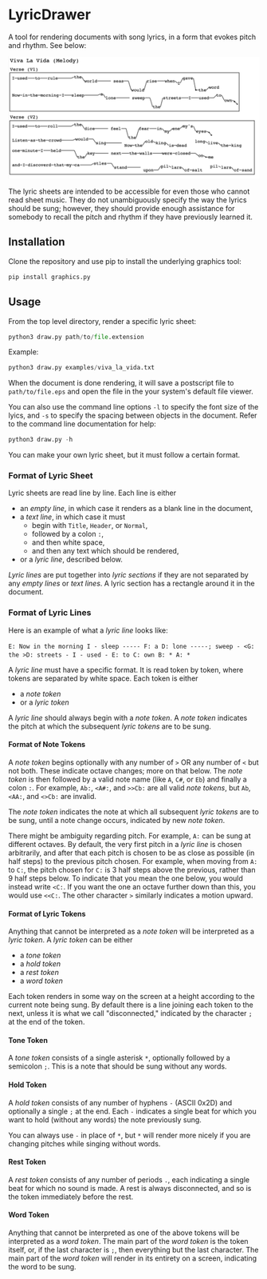 # LyricDrawer
A tool for rendering documents with song lyrics, in a form that evokes pitch and rhythm. See below:

![Image missing](./examples/viva_la_vida.png)

The lyric sheets are intended to be accessible for even those who cannot read sheet music. They do not unambiguously specify the way the lyrics should be sung; however, they should provide enough assistance for somebody to recall the pitch and rhythm if they have previously learned it.

## Installation 
Clone the repository and use pip to install the underlying graphics tool:

```bash
pip install graphics.py
```

## Usage

From the top level directory, render a specific lyric sheet:
```python
python3 draw.py path/to/file.extension
```
Example:

```python
python3 draw.py examples/viva_la_vida.txt
```
When the document is done rendering, it will save a postscript file to `path/to/file.eps` and open the file in the your system's default file viewer. 

You can also use the command line options `-l` to specify the font size of the lyics, and `-s` to specify the spacing between objects in the document. Refer to the command line documentation for help: 

```python
python3 draw.py -h
```

You can make your own lyric sheet, but it must follow a certain format.
### Format of Lyric Sheet
Lyric sheets are read line by line. Each line is either
- an *empty line*, in which case it renders as a blank line in the document, 
- a *text line*, in which case it must 
	- begin with `Title`, `Header`, or `Normal`, 
	- followed by a colon `:`,
	- and then white space, 
	- and then any text which should be rendered,
- or a *lyric line*, described below.

*Lyric lines* are put together into *lyric sections* if they are not separated by any *empty lines* or *text lines*. A lyric section has a rectangle around it in the document. 

### Format of Lyric Lines
Here is an example of what a *lyric line* looks like:

`E: Now in the morning I - sleep ----- F: a D: lone -----; sweep - <G: the >D: streets - I - used - E: to C: own B: * A: *`

A *lyric line* must have a specific format. It is read token by token, where tokens are separated by white space. Each token is either
- a *note token*
- or a *lyric token*

A *lyric line* should always begin with a *note token*. A *note token* indicates the pitch at which the subsequent *lyric tokens* are to be sung.

#### Format of Note Tokens

A *note token* begins optionally with any number of `>` OR any number of `<`
but not both. These indicate octave changes; more on that below. The *note token* is then followed by a valid note name (like `A`, `C#`, or `Eb`) and finally a colon `:`. For example, `Ab:`, `<A#:`, and `>>Cb:` are all valid *note tokens*, but `Ab`, `<AA:`, and `<>Cb:` are invalid.

The *note token* indicates the note at which all subsequent *lyric tokens* are to be sung, until a note change occurs, indicated by new *note token*. 

There might be ambiguity regarding pitch. For example, `A:` can be sung at different octaves. By default, the very first pitch in a *lyric line* is chosen arbitrarily, and after that each pitch is chosen to be as close as possible (in half steps) to the previous pitch chosen. For example, when moving from `A:` to `C:`, the pitch chosen for `C:` is 3 half steps above the previous, rather than 9 half steps below. To indicate that you mean the one below, you would instead write `<C:`. If you want the one an octave further down than this, you would use `<<C:`. The other character `>` similarly indicates a motion upward.

#### Format of Lyric Tokens
Anything that cannot be interpreted as a *note token* will be interpreted as a *lyric token*.
A *lyric token* can be either
- a *tone token*
- a *hold token*
- a *rest token*
- a *word token*

Each token renders in some way on the screen at a height according to the current note being sung. By default there is a line joining each token to the next, unless it is what we call "disconnected," indicated by the character `;` at the end of the token.

#### Tone Token
A *tone token* consists of a single asterisk `*`, optionally followed by a semicolon `;`. This is a note that should be sung without any words.

#### Hold Token
A *hold token* consists of any number of hyphens `-` (ASCII 0x2D) and optionally a single `;` at the end. Each `-` indicates a single beat for which you want to hold (without any words) the note previously sung. 

You can always use `-` in place of `*`, but `*` will render more nicely if you are changing pitches while singing without words.

#### Rest Token
A *rest token* consists of any number of periods `.`, each indicating a single beat for which no sound is made. A rest is always disconnected, and so is the token immediately before the rest.

#### Word Token
Anything that cannot be interpreted as one of the above tokens will be interpreted as a *word token*. The main part of the *word token* is the token itself, or, if the last character is `;`, then everything but the last character. The main part of the *word token* will render in its entirety on a screen, indicating the word to be sung.
